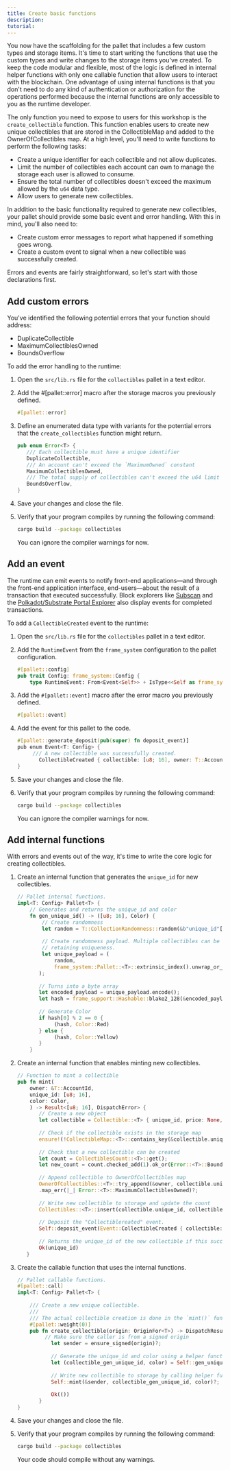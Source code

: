 ```yaml
---
title: Create basic functions
description:
tutorial:
---
```


You now have the scaffolding for the pallet that includes a few custom types and storage items.
It's time to start writing the functions that use the custom types and write changes to the storage items you've created.
To keep the code modular and flexible, most of the logic is defined in internal helper functions with only one callable function that allow users to interact with the blockchain.
One advantage of using internal functions is that you don't need to do any kind of authentication or authorization for the operations performed because the internal functions are only accessible to you as the runtime developer.

The only function you need to expose to users for this workshop is the `create_collectible` function.
This function enables users to create new unique collectibles that are stored in the CollectibleMap and added to the OwnerOfCollectibles map.
At a high level, you'll need to write functions to perform the following tasks:

- Create a unique identifier for each collectible and not allow duplicates.
- Limit the number of collectibles each account can own to manage the storage each user is allowed to consume.
- Ensure the total number of collectibles doesn't exceed the maximum allowed by the `u64` data type.
- Allow users to generate new collectibles.

In addition to the basic functionality required to generate new collectibles, your pallet should provide some basic event and error handling. 
With this in mind, you'll also need to:

- Create custom error messages to report what happened if something goes wrong.
- Create a custom event to signal when a new collectible was successfully created.

Errors and events are fairly straightforward, so let's start with those declarations first.

## Add custom errors

You've identified the following potential errors that your function should address:

- DuplicateCollectible
- MaximumCollectiblesOwned
- BoundsOverflow

To add the error handling to the runtime:

1. Open the `src/lib.rs` file for the `collectibles` pallet in a text editor.

2. Add the #[pallet::error] macro after the storage macros you previously defined.
   
	 ```rust
	 #[pallet::error]
	 ```

1. Define an enumerated data type with variants for the potential errors that the `create_collectibles` function might return.
   
	 ```rust
	 pub enum Error<T> {
		/// Each collectible must have a unique identifier
		DuplicateCollectible,
		/// An account can't exceed the `MaximumOwned` constant
		MaximumCollectiblesOwned,
		/// The total supply of collectibles can't exceed the u64 limit
		BoundsOverflow,
	}
	```

1. Save your changes and close the file.

1. Verify that your program compiles by running the following command:
   
   ```bash
   cargo build --package collectibles
   ```
   
   You can ignore the compiler warnings for now.

## Add an event

The runtime can emit events to notify front-end applications—and through the front-end application interface, end-users—about the result of a transaction that executed successfully. 
Block explorers like [Subscan](https://www.subscan.io/) and the [Polkadot/Substrate Portal Explorer](https://polkadot.js.org/apps/?rpc=wss%3A%2F%2Frpc.polkadot.io#/explorer) also display events for completed transactions.

To add a `CollectibleCreated` event to the runtime:

1. Open the `src/lib.rs` file for the `collectibles` pallet in a text editor.

1. Add the `RuntimeEvent` from the `frame_system` configuration to the pallet configuration.
   
	 ```rust
	 #[pallet::config]
   pub trait Config: frame_system::Config {
		 type RuntimeEvent: From<Event<Self>> + IsType<<Self as frame_system::Config>::RuntimeEvent>;
	 ```

2. Add the `#[pallet::event]` macro after the error macro you previously defined.
   
	 ```rust
	 #[pallet::event]
	 ```

1. Add the event for this pallet to the code.
   
	 ```rust
	 #[pallet::generate_deposit(pub(super) fn deposit_event)]
	 pub enum Event<T: Config> {
		  /// A new collectible was successfully created.
			CollectibleCreated { collectible: [u8; 16], owner: T::AccountId },
	 }
	 ```

1. Save your changes and close the file.

1. Verify that your program compiles by running the following command:
   
   ```bash
   cargo build --package collectibles
   ```
   
   You can ignore the compiler warnings for now.

##  Add internal functions

With errors and events out of the way, it's time to write the core logic for creating collectibles.

1. Create an internal function that generates the `unique_id` for new collectibles.
   
	 ```rust
	 // Pallet internal functions.
	 impl<T: Config> Pallet<T> {
		 // Generates and returns the unique_id and color
		 fn gen_unique_id() -> ([u8; 16], Color) {
			 // Create randomness
			 let random = T::CollectionRandomness::random(&b"unique_id"[..]).0;
			 
			 // Create randomness payload. Multiple collectibles can be generated in the same block,
			 // retaining uniqueness.
			 let unique_payload = (
				 random,
				 frame_system::Pallet::<T>::extrinsic_index().unwrap_or_default(),frame_system::Pallet::<T>::block_number(),
			);
			
			// Turns into a byte array
			let encoded_payload = unique_payload.encode();
			let hash = frame_support::Hashable::blake2_128(&encoded_payload);
			
			// Generate Color 
			if hash[0] % 2 == 0 {
				 (hash, Color::Red)
			} else {
				 (hash, Color::Yellow)
			} 
		 }
   ```

1. Create an internal function that enables minting new collectibles.
   
	 ```rust
	 // Function to mint a collectible
	 pub fn mint(
		 owner: &T::AccountId,
		 unique_id: [u8; 16],
		 color: Color,
		 ) -> Result<[u8; 16], DispatchError> {
			// Create a new object
			let collectible = Collectible::<T> { unique_id, price: None, color, owner: owner.clone() };
			
			// Check if the collectible exists in the storage map
			ensure!(!CollectibleMap::<T>::contains_key(&collectible.unique_id), Error::<T>::DuplicateCollectible);
			
			// Check that a new collectible can be created
			let count = CollectiblesCount::<T>::get();
			let new_count = count.checked_add(1).ok_or(Error::<T>::BoundsOverflow)?;
			
			// Append collectible to OwnerOfCollectibles map
			OwnerOfCollectibles::<T>::try_append(&owner, collectible.unique_id)
			.map_err(|_| Error::<T>::MaximumCollectiblesOwned)?;
			
			// Write new collectible to storage and update the count
			Collectibles::<T>::insert(collectible.unique_id, collectible);CollectiblesCount::<T>::put(new_count);
			
			// Deposit the "Collectiblereated" event.
			Self::deposit_event(Event::CollectibleCreated { collectible: unique_id, owner: owner.clone() });
			
			// Returns the unique_id of the new collectible if this succeeds
			Ok(unique_id)
		}
   ```

2. Create the callable function that uses the internal functions.
   
	 ```rust
	 // Pallet callable functions.
	 #[pallet::call]
	 impl<T: Config> Pallet<T> {
		 
		 /// Create a new unique collectible.
		 ///
		 /// The actual collectible creation is done in the `mint()` function.
		 #[pallet::weight(0)]
		 pub fn create_collectible(origin: OriginFor<T>) -> DispatchResult {
			  // Make sure the caller is from a signed origin
				let sender = ensure_signed(origin)?;
				
				// Generate the unique_id and color using a helper function
				let (collectible_gen_unique_id, color) = Self::gen_unique_id();
				
				// Write new collectible to storage by calling helper function
				Self::mint(&sender, collectible_gen_unique_id, color)?;
				
				Ok(())
			}
	 }
   ```

1. Save your changes and close the file.

1. Verify that your program compiles by running the following command:
   
   ```bash
   cargo build --package collectibles
   ```

	 Your code should compile without any warnings.